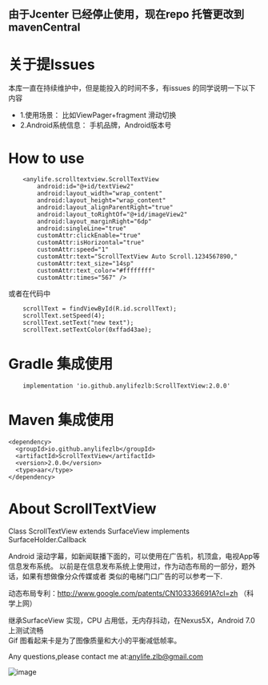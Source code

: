 
## 由于Jcenter 已经停止使用，现在repo 托管更改到 mavenCentral

# 关于提Issues
本库一直在持续维护中，但是能投入的时间不多，有issues 的同学说明一下以下内容
- 1.使用场景：   比如ViewPager+fragment 滑动切换
- 2.Android系统信息：  手机品牌，Android版本号


# How to use
```
    <anylife.scrolltextview.ScrollTextView
        android:id="@+id/textView2"
        android:layout_width="wrap_content"
        android:layout_height="wrap_content"
        android:layout_alignParentRight="true"
        android:layout_toRightOf="@+id/imageView2"
        android:layout_marginRight="6dp"
        android:singleLine="true"
        customAttr:clickEnable="true"
        customAttr:isHorizontal="true"
        customAttr:speed="1"
        customAttr:text="ScrollTextView Auto Scroll.1234567890,"
        customAttr:text_size="14sp"
        customAttr:text_color="#ffffffff"
        customAttr:times="567" />
```

或者在代码中

```
    scrollText = findViewById(R.id.scrollText);
    scrollText.setSpeed(4);
    scrollText.setText("new text");
    scrollText.setTextColor(0xffad43ae);

```


# Gradle 集成使用
```
    implementation 'io.github.anylifezlb:ScrollTextView:2.0.0'
```

# Maven 集成使用
```
<dependency>
  <groupId>io.github.anylifezlb</groupId>
  <artifactId>ScrollTextView</artifactId>
  <version>2.0.0</version>
  <type>aar</type>
</dependency>
```

# About ScrollTextView
Class ScrollTextView extends SurfaceView implements SurfaceHolder.Callback


Android 滚动字幕，如新闻联播下面的，可以使用在广告机，机顶盒，电视App等信息发布系统。
以前是在信息发布系统上使用过，作为动态布局的一部分，题外话，如果有想做像分众传媒或者
类似的电梯门口广告的可以参考一下.

动态布局专利：http://www.google.com/patents/CN103336691A?cl=zh （科学上网）


继承SurfaceView 实现，CPU 占用低，无内存抖动，在Nexus5X，Android 7.0 上测试流畅  
Gif 图看起来卡是为了图像质量和大小的平衡减低帧率。

Any questions,please contact me at:anylife.zlb@gmail.com


![image](https://github.com/AnyLifeZLB/ScrollTextView/raw/master/GIF.gif)




